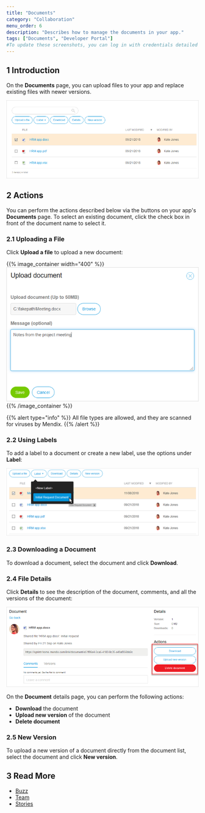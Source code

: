 ```yaml
---
title: "Documents"
category: "Collaboration"
menu_order: 6
description: "Describes how to manage the documents in your app."
tags: ["Documents", "Developer Portal"]
#To update these screenshots, you can log in with credentials detailed in How to Update Screenshots Using Team Apps.
---
```


## 1 Introduction

On the **Documents** page, you can upload files to your app and replace existing files with newer versions.

![](attachments/documents/documents.png)

## 2 Actions

You can perform the actions described below via the buttons on your app's **Documents** page. To select an existing document, click the check box in front of the document name to select it.

### 2.1 Uploading a File

Click **Upload a file** to upload a new document:

{{% image_container width="400" %}}![](attachments/documents/upload-file.png)
{{% /image_container %}}

{{% alert type="info" %}}
All file types are allowed, and they are scanned for viruses by Mendix.
{{% /alert %}}

### 2.2 Using Labels

To add a label to a document or create a new label, use the options under **Label**:

![](attachments/documents/document-label.png)

### 2.3 Downloading a Document

To download a document, select the document and click **Download**.

### 2.4 File Details

Click **Details** to see the description of the document, comments, and all the versions of the document:

![](attachments/documents/document-details.png)

On the **Document** details page, you can perform the following actions:

* **Download** the document
* **Upload new version** of the document
* **Delete document**

### 2.5 New Version

To upload a new version of a document directly from the document list, select the document and click **New version**.

## 3 Read More

* [Buzz](buzz)
* [Team](team)
* [Stories](stories)
